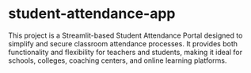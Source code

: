 # student-attendance-app
This project is a Streamlit-based Student Attendance Portal designed to simplify and secure classroom attendance processes. It provides both functionality and flexibility for teachers and students, making it ideal for schools, colleges, coaching centers, and online learning platforms.
